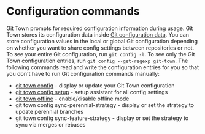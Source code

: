# Configuration commands

Git Town prompts for required configuration information during usage. Git Town
stores its configuration data inside
[Git configuration data](https://git-scm.com/docs/git-config). You can store
configuration values in the local or global Git configuration depending on
whether you want to share config settings between repositories or not. To see
your entire Git configuration, run `git config -l`. To see only the Git Town
configuration entries, run `git config --get-regexp git-town`. The following
commands read and write the configuration entries for you so that you don't have
to run Git configuration commands manually:

- [git town config](commands/config.md) - display or update your Git Town
  configuration
- [git town config setup](commands/config-setup.md) - setup assistant for all
  config settings
- [git town offline](commands/offline.md) - enable/disable offline mode
- git town config sync-perennial-strategy - display or set the strategy to
  update perennial branches
- git town config sync-feature-strategy - display or set the strategy to sync
  via merges or rebases

